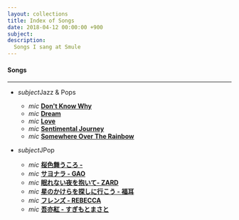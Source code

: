 ```yaml
---
layout: collections
title: Index of Songs 
date: 2018-04-12 00:00:00 +900
subject: 
description:
  Songs I sang at Smule
---
```

<!-- Articles' posts section -->
<div class="section">
  <h4> Songs</h4>
  <hr>
  <div class="row">
    <div class="col s12 m6">
        <ul class="collapsible" data-collapsible="accordion">
            <li>
                <div class="collapsible-header"><i class="material-icons">subject</i>Jazz & Pops</div>
                <div class="collapsible-body">
                  <ul>
                    <li class="collection-item">
                      <i class="material-icons">mic</i>
                        <a href="https://www.smule.com/recording/norah-jones-dont-know-why-acoustic/1440498072_2129374040">
                        <b>Don't Know Why</b></a>
                    </li>
                    <li class="collection-item">
                      <i class="material-icons">mic</i>
                        <a href="https://www.smule.com/recording/michael-buble-dream/1440498072_2060773019">
                        <b>Dream</b></a>
                    </li>
                    <li class="collection-item">
                      <i class="material-icons">mic</i>
                        <a href="https://www.smule.com/recording/nat-king-cole-l-o-v-e-love-full-jazzy-accoustic-hq/1440498072_2148172085">
                        <b>Love</b></a>
                    </li>
                    <li class="collection-item">
                      <i class="material-icons">mic</i>
                        <a href="https://www.smule.com/recording/doris-day-sentimental-journey/1440498072_2044619252">
                        <b>Sentimental Journey</b></a>
                    </li>
                    <li class="collection-item">
                      <i class="material-icons">mic</i>
                        <a href="https://www.smule.com/recording/judy-garland-somewhere-over-the-rainbow-lullaby/1440498072_1972323165">
                        <b>Somewhere Over The Rainbow</b></a>
                    </li>
                  </ul>
                </div>    
            </li>
        </ul>
    </div>
    <div class="col s12 m6">
        <ul class="collapsible" data-collapsible="accordion">
            <li>
                <div class="collapsible-header"><i class="material-icons">subject</i>JPop</div>
                <div class="collapsible-body">
                  <ul>
                    <li class="collection-item">
                      <i class="material-icons">mic</i>
                        <a href="https://www.smule.com/recording/%E4%B8%AD%E5%B3%B6%E7%BE%8E%E5%98%89-%E6%A1%9C%E8%89%B2%E8%88%9E%E3%81%86%E3%81%93%E3%82%8D-inst/1440498072_2139975426">
                        <b>桜色舞うころ - </b></a>
                    </li>
                    <li class="collection-item">
                      <i class="material-icons">mic</i>
                        <a href="https://www.smule.com/recording/gao-fumi-s-3-sound-mix-ver-%E3%82%B5%E3%83%A8%E3%83%8A%E3%83%A9-gao-fumi-s-3-sound-mix-ver/1440498072_2191055429">
                        <b>サヨナラ - GAO</b></a>
                    </li>
                    <li class="collection-item">
                      <i class="material-icons">mic</i>
                        <a href="https://www.smule.com/recording/zard-%E7%9C%A0%E3%82%8C%E3%81%AA%E3%81%84%E5%A4%9C%E3%82%92%E6%8A%B1%E3%81%84%E3%81%A6-%E5%8E%9F%E6%9B%B2-inst-zard/1440498072_2197534975">
                        <b>眠れない夜を抱いて- ZARD</b></a>
                    </li>
                    <li class="collection-item">
                      <i class="material-icons">mic</i>
                        <a href="https://www.smule.com/recording/%E7%A6%8F%E8%80%B3-%E3%82%A2%E3%82%B3%E3%83%BC%E3%82%B9%E3%83%86%E3%82%A3%E3%83%83%E3%82%AF-%E6%98%9F%E3%81%AE%E3%81%8B%E3%81%91%E3%82%89%E3%82%92%E6%8E%A2%E3%81%97%E3%81%AB%E8%A1%8C%E3%81%93%E3%81%86again-%E7%A6%8F%E8%80%B3-mazkt/1440498072_1989769053">
                        <b>星のかけらを探しに行こう - 福耳</b></a>
                    </li>
                    <li class="collection-item">
                      <i class="material-icons">mic</i>
                        <a href="https://www.smule.com/recording/%E3%83%AC%E3%83%99%E3%83%83%E3%82%AB-%E3%83%95%E3%83%AC%E3%83%B3%E3%82%BA-%E5%8E%9F%E6%9B%B2-inst-rebecca/1440498072_2191186701">
                        <b>フレンズ - REBECCA</b></a>
                    </li>
                    <li class="collection-item">
                      <i class="material-icons">mic</i>
                        <a href="https://www.smule.com/recording/%E3%81%99%E3%81%8E%E3%82%82%E3%81%A8%E3%81%BE%E3%81%95%E3%81%A8-%E5%90%BE%E4%BA%A6%E7%B4%85/1440498072_2198566319">
                        <b>吾亦紅 - すぎもとまさと</b></a>
                    </li>
                  </ul>
                </div>    
            </li>
        </ul>
    </div>

</div>

</div><!-- /session -->